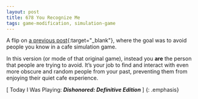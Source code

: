 ```yaml
---
layout: post
title: 678 You Recognize Me
tags: game-modification, simulation-game
---
```

A flip on [a previous post](http://www.foster-douglas.com/games/650-i-recognize-you/){:target="_blank"}, where the goal was to avoid people you know in a cafe simulation game.

In this version (or mode of that original game), instead you **are** the person that people are trying to avoid.  It’s your job to find and interact with even more obscure and random people from your past, preventing them from enjoying their quiet cafe experience.

[ Today I Was Playing: ***Dishonored: Definitive Edition*** ]
{: .emphasis}